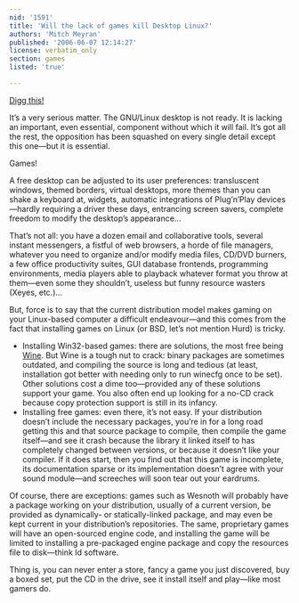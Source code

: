 ```yaml
---
nid: '1591'
title: 'Will the lack of games kill Desktop Linux?'
authors: 'Mitch Meyran'
published: '2006-06-07 12:14:27'
license: verbatim_only
section: games
listed: 'true'

---
```

[Digg this!](http://digg.com/linux_unix/Will_the_lack_of_games_kill_Desktop_Linux_)

It’s a very serious matter. The GNU/Linux desktop is not ready. It is lacking an important, even essential, component without which it will fail. It’s got all the rest, the opposition has been squashed on every single detail except this one—but it is essential.

Games!


<!--break-->


A free desktop can be adjusted to its user preferences: transluscent windows, themed borders, virtual desktops, more themes than you can shake a keyboard at, widgets, automatic integrations of Plug’n’Play devices—hardly requiring a driver these days, entrancing screen savers, complete freedom to modify the desktop’s appearance...

That’s not all: you have a dozen email and collaborative tools, several instant messengers, a fistful of web browsers, a horde of file managers, whatever you need to organize and/or modify media files, CD/DVD burners, a few office productivity suites, GUI database frontends, programming environments, media players able to playback whatever format you throw at them—even some they shouldn’t, useless but funny resource wasters (Xeyes, etc.)...

But, force is to say that the current distribution model makes gaming on your Linux-based computer a difficult endeavour—and this comes from the fact that installing games on Linux (or BSD, let’s not mention Hurd) is tricky.


* Installing Win32-based games: there are solutions, the most free being [Wine](http://www.winehq.com). But Wine is a tough nut to crack: binary packages are sometimes outdated, and compiling the source is long and tedious (at least, installation got better with needing only to run winecfg once to be set). Other solutions cost a dime too—provided any of these solutions support your game. You also often end up looking for a no-CD crack because copy protection support is still in its infancy.
* Installing free games: even there, it’s not easy. If your distribution doesn’t include the necessary packages, you’re in for a long road getting this and that source package to compile, then compile the game itself—and see it crash because the library it linked itself to has completely changed between versions, or because it doesn’t like your compiler. If it does start, then you find out that this game is incomplete, its documentation sparse or its implementation doesn’t agree with your sound module—and screeches will soon tear out your eardrums.

Of course, there are exceptions: games such as Wesnoth will probably have a package working on your distribution, usually of a current version, be provided as dynamically- or statically-linked package, and may even be kept current in your distribution’s repositories. The same, proprietary games will have an open-sourced engine code, and installing the game will be limited to installing a pre-packaged engine package and copy the resources file to disk—think Id software.

Thing is, you can never enter a store, fancy a game you just discovered, buy a boxed set, put the CD in the drive, see it install itself and play—like most gamers do.


